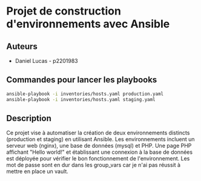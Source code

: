 # Projet de construction d'environnements avec Ansible

## Auteurs
- Daniel Lucas - p2201983

## Commandes pour lancer les playbooks
```sh
ansible-playbook -i inventories/hosts.yaml production.yaml
ansible-playbook -i inventories/hosts.yaml staging.yaml
```

## Description
Ce projet vise à automatiser la création de deux environnements distincts (production et staging) en utilisant Ansible. Les environnements incluent un serveur web (nginx), une base de données (mysql) et PHP. Une page PHP affichant "Hello world!" et établissant une connexion à la base de données est déployée pour vérifier le bon fonctionnement de l'environnement. Les mot de passe sont en dur dans les group_vars car je n'ai pas réussit à mettre en place un vault.